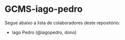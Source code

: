 # GCMS-iago-pedro

Segue abaixo a lista de colaboradores deste repositório:

* Iago Pedro (@iagopedro, dono)
